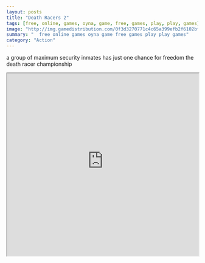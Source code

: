 ```yaml
---
layout: posts
title: "Death Racers 2"
tags: [free, online, games, oyna, game, free, games, play, play, games]
image: "http://img.gamedistribution.com/0f3d3270771c4c65a399efb2f6102bf0.jpg"
summary: "  free online games oyna game free games play play games"
category: "Action"
---
```


a group of maximum security inmates has just one chance for freedom the death racer championship

<iframe width="100%" height="480px;" src="http://flash.gamedistribution.com?game=0f3d3270771c4c65a399efb2f6102bf0"></iframe>
